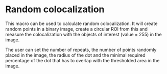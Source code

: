 # Random colocalization

This macro can be used to calculate random colocalization. It will create random points in a binary image, create a circular ROI from this and  measure the colocalization with the objects of interest (value = 255) in the image. 

The user can set the number of repeats, the number of points randomly placed in the image, the radius of the dot and the minimal required percentage of the dot that has to overlap with the thresholded area in the image.
